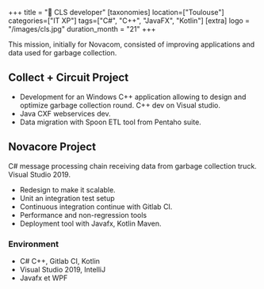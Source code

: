 +++
title = "📡 CLS developer"
[taxonomies]
location=["Toulouse"]
categories=["IT XP"]
tags=["C#", "C++", "JavaFX", "Kotlin"]
[extra]
logo = "/images/cls.jpg"
duration_month = "21"
+++

This mission, initially for Novacom, consisted of improving applications and data used for garbage collection.

<!-- more -->

## Collect + Circuit Project

- Development for an Windows C++ application allowing to design and optimize garbage collection round.
  C++ dev on Visual studio.
- Java CXF webservices dev.
- Data migration with Spoon ETL tool from Pentaho suite.

## Novacore Project

C# message processing chain receiving data from garbage collection truck. Visual Studio 2019.

- Redesign to make it scalable.
- Unit an integration test setup
- Continuous integration continue with Gitlab CI.
- Performance and non-regression tools
- Deployment tool with Javafx, Kotlin Maven.

### Environment

- C# C++, Gitlab CI, Kotlin
- Visual Studio 2019, IntelliJ
- Javafx et WPF
